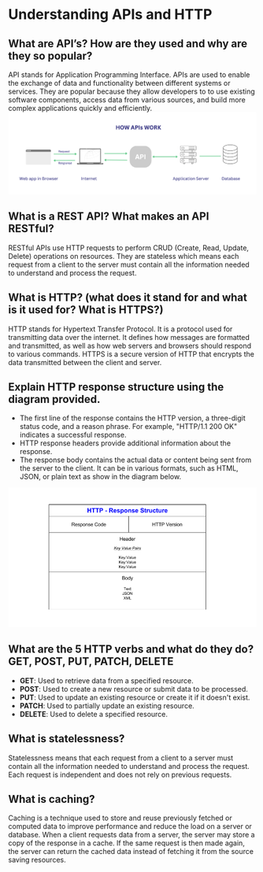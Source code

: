 # Understanding APIs and HTTP

## What are API’s? How are they used and why are they so popular?

API stands for Application Programming Interface. APIs are used to enable the exchange of data and functionality between different systems or services. They are popular because they allow developers to to use  existing software components, access data from various sources, and build more complex applications quickly and efficiently.
![](api_diagram.png)

## What is a REST API? What makes an API RESTful?

RESTful APIs use HTTP requests to perform CRUD (Create, Read, Update, Delete) operations on resources. They are stateless which means each request from a client to the server must contain all the information needed to understand and process the request. 

## What is HTTP? (what does it stand for and what is it used for? What is HTTPS?)

HTTP stands for Hypertext Transfer Protocol. It is a protocol used for transmitting data over the internet. It defines how messages are formatted and transmitted, as well as how web servers and browsers should respond to various commands. HTTPS is a secure version of HTTP that encrypts the data transmitted between the client and server.

## Explain HTTP response structure using the diagram provided.
* The first line of the response contains the HTTP version, a three-digit status code, and a reason phrase. For example, "HTTP/1.1 200 OK" indicates a successful response.
* HTTP response headers provide additional information about the response.
*  The response body contains the actual data or content being sent from the server to the client. It can be in various formats, such as HTML, JSON, or plain text as show in the diagram below.

![](response.png)


## What are the 5 HTTP verbs and what do they do? GET, POST, PUT, PATCH, DELETE

- **GET**: Used to retrieve data from a specified resource.
- **POST**: Used to create a new resource or submit data to be processed. 
- **PUT**: Used to update an existing resource or create it if it doesn't exist.
- **PATCH**: Used to partially update an existing resource. 
- **DELETE**: Used to delete a specified resource.

## What is statelessness?

Statelessness means that each request from a client to a server must contain all the information needed to understand and process the request. Each request is independent and does not rely on previous requests.

## What is caching?

Caching is a technique used to store and reuse previously fetched or computed data to improve performance and reduce the load on a server or database. When a client requests data from a server, the server may store a copy of the response in a cache. If the same request is then made again, the server can return the cached data instead of fetching it from the source saving resources.